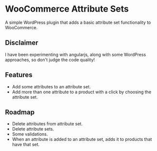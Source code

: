 # WooCommerce Attribute Sets

A simple WordPress plugin that adds a basic attribute set functionality to WooCommerce.

## Disclaimer

I have been experimenting with angularjs, along with some WordPress approaches, so don't judge the code quality!

## Features

* Add some attributes to an attribute set.
* Add more than one attribute to a product with a click by choosing the attribute set.

## Roadmap

* Delete attributes from attribute set.
* Delete attribute sets.
* Some validations.
* When an attribute is added to an attribute set, adds it to products that have that set.